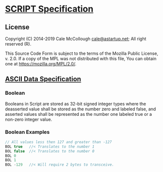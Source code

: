 # [SCRIPT Specification](../readme.md)

## License

Copyright (C) 2014-2019 Cale McCollough <cale@astartup.net>; All right reserved (R).

This Source Code Form is subject to the terms of the Mozilla Public License, v. 2.0. If a copy of the MPL was not distributed with this file, You can obtain one at <https://mozilla.org/MPL/2.0/>.

## [ASCII Data Specification](readme.md)

### Boolean

Booleans in Script are stored as 32-bit signed integer types where the deasserted value shall be stored as the number zero and labeled false, and asserted values shall be represented as the number one labeled true or a non-zero integer value.

### Boolean Examples

```C++
// All values less then 127 and greater than -127
BOL true   //< Translates to the number 1
BOL false  //< Translates to the number 0
BOL 0
BOL 1
BOL -129   //< Will require 2 bytes to transceive.
```
